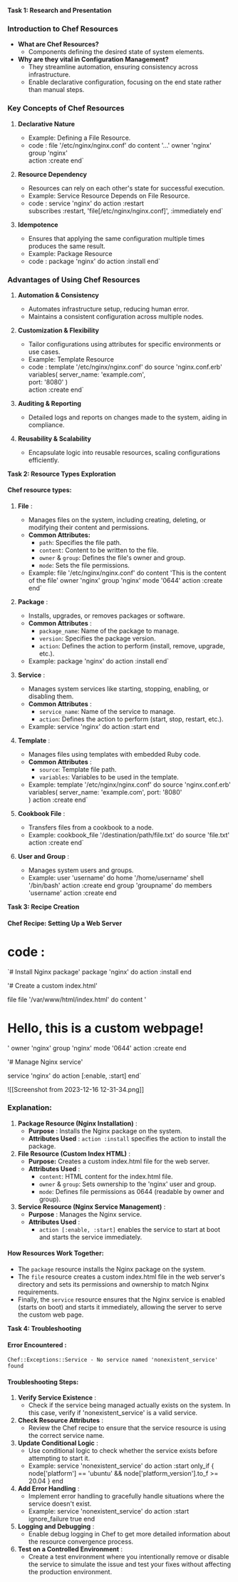
**Task 1: Research and Presentation**

### **Introduction to Chef Resources**

- **What are Chef Resources?**
    - Components defining the desired state of system elements.
- **Why are they vital in Configuration Management?**
    - They streamline automation, ensuring consistency across infrastructure.
    - Enable declarative configuration, focusing on the end state rather than manual steps.
### **Key Concepts of Chef Resources**

1. **Declarative Nature**
    - Example: Defining a File Resource.
    - code :
        file '/etc/nginx/nginx.conf' do
           content '...'
              owner 'nginx'   
              group 'nginx'   
              action :create
         end`

2. **Resource Dependency**
    - Resources can rely on each other's state for successful execution.
    - Example: Service Resource Depends on File Resource.
    - code :
        service 'nginx' do
           action :restart   
           subscribes :restart, 'file[/etc/nginx/nginx.conf]', :immediately
        end`
        
3. **Idempotence**
    - Ensures that applying the same configuration multiple times produces the same result.
    - Example: Package Resource
    - code :
    package 'nginx' do
       action :install 
    end`
### **Advantages of Using Chef Resources**

1. **Automation & Consistency**
    - Automates infrastructure setup, reducing human error.
    - Maintains a consistent configuration across multiple nodes.
2. **Customization & Flexibility**
    - Tailor configurations using attributes for specific environments or use cases.
    - Example: Template Resource
    - code :
        template '/etc/nginx/nginx.conf' do
           source 'nginx.conf.erb'
              variables(
                   server_name: 'example.com',     
                   port: '8080'
                      )   
            action :create 
        end`

3. **Auditing & Reporting**
    - Detailed logs and reports on changes made to the system, aiding in compliance.
4. **Reusability & Scalability**
    - Encapsulate logic into reusable resources, scaling configurations efficiently.

**Task 2: Resource Types Exploration**

#### Chef resource types:

1. **File** : 
	- Manages files on the system, including creating, deleting, or modifying their content and permissions.
	- **Common Attributes:**
		- `path`: Specifies the file path.
		- `content`: Content to be written to the file.
		- `owner` & `group`: Defines the file's owner and group.
		- `mode`: Sets the file permissions.
	- Example:
	file '/etc/nginx/nginx.conf' do
	   content 'This is the content of the file'
	      owner 'nginx'
	      group 'nginx'
	      mode '0644'
	      action :create
	end`
    
2. **Package** : 
	- Installs, upgrades, or removes packages or software.
	-  **Common Attributes** :
	    - `package_name`: Name of the package to manage.
	    - `version`: Specifies the package version.
	    - `action`: Defines the action to perform (install, remove, upgrade, etc.).
	- Example:
    package 'nginx' do
       action :install
    end`
    
3. **Service** : 
	- Manages system services like starting, stopping, enabling, or disabling them.
	- **Common Attributes** :
		- `service_name`: Name of the service to manage.
		- `action`: Defines the action to perform (start, stop, restart, etc.).
	- Example:
	service 'nginx' do
	   action :start
	end
    
4. **Template**  : 
	- Manages files using templates with embedded Ruby code.
	- **Common Attributes** :
		- `source`: Template file path.
		- `variables`: Variables to be used in the template.
	- Example:
	template '/etc/nginx/nginx.conf' do
	   source 'nginx.conf.erb'
	    variables(
	         server_name: 'example.com',
	          port: '8080'   
	          )
	    action :create
	end`
    
5. **Cookbook File** : 
	- Transfers files from a cookbook to a node. 
	- Example:
    cookbook_file '/destination/path/file.txt' do
       source 'file.txt'
        action :create
    end`
    
6. **User and Group** : 
	- Manages system users and groups.
	- Example:
    user 'username' do
       home '/home/username'
       shell '/bin/bash'
          action :create
    end
    group 'groupname' do
       members 'username'
          action :create
    end

**Task 3: Recipe Creation**
#### **Chef Recipe: Setting Up a Web Server**

# code :

`# Install Nginx package'
package 'nginx' do
	action :install 
end  

'# Create a custom index.html'

file file '/var/www/html/index.html' do
content '<html>
<head>
	<title>Welcome to My Website</title>
</head>
<body>
	<h1>Hello, this is a custom webpage!</h1>
</body>
</html>'
owner 'nginx'
group 'nginx'
mode '0644'
	action :create 
end

'# Manage Nginx service' 

service 'nginx' do
	action [:enable, :start] 
end`

![[Screenshot from 2023-12-16 12-31-34.png]]
### **Explanation:**

1. **Package Resource (Nginx Installation)** :
    - **Purpose** : Installs the Nginx package on the system.
    - **Attributes Used** : `action :install` specifies the action to install the package.
2. **File Resource (Custom Index HTML)** :
    - **Purpose:** Creates a custom index.html file for the web server.
    - **Attributes Used** :
        - `content`: HTML content for the index.html file.
        - `owner` & `group`: Sets ownership to the 'nginx' user and group.
        - `mode`: Defines file permissions as 0644 (readable by owner and group).
3. **Service Resource (Nginx Service Management)** :
    - **Purpose** : Manages the Nginx service.
    - **Attributes Used** :
        - `action [:enable, :start]` enables the service to start at boot and starts the service immediately.
#### **How Resources Work Together:**
- The `package` resource installs the Nginx package on the system.
- The `file` resource creates a custom index.html file in the web server's directory and sets its permissions and ownership to match Nginx requirements.
- Finally, the `service` resource ensures that the Nginx service is enabled (starts on boot) and starts it immediately, allowing the server to serve the custom web page.

**Task 4: Troubleshooting**
#### **Error Encountered** :
`Chef::Exceptions::Service - No service named 'nonexistent_service' found`
#### **Troubleshooting Steps:**

1. **Verify Service Existence** :
    - Check if the service being managed actually exists on the system. In this case, verify if 'nonexistent_service' is a valid service.
2. **Check Resource Attributes** :
    - Review the Chef recipe to ensure that the service resource is using the correct service name.
3. **Update Conditional Logic** :
    - Use conditional logic to check whether the service exists before attempting to start it.
    - Example:
	    service 'nonexistent_service' do
	       action :start
	       only_if { node['platform'] == 'ubuntu' && node['platform_version'].to_f >= 20.04 }
	    end 
4. **Add Error Handling** :
    - Implement error handling to gracefully handle situations where the service doesn't exist.
    - Example:
	    service 'nonexistent_service' do
	       action :start   
	       ignore_failure true 
	    end
5. **Logging and Debugging** :
    - Enable debug logging in Chef to get more detailed information about the resource convergence process.
6. **Test on a Controlled Environment** :
    - Create a test environment where you intentionally remove or disable the service to simulate the issue and test your fixes without affecting the production environment.


